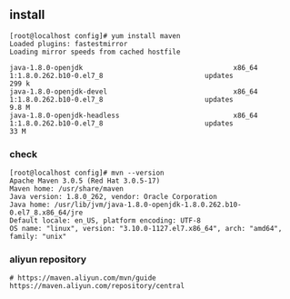 ## install
    [root@localhost config]# yum install maven 
    Loaded plugins: fastestmirror
    Loading mirror speeds from cached hostfile
    
    java-1.8.0-openjdk                                     x86_64                1:1.8.0.262.b10-0.el7_8                         updates                299 k
    java-1.8.0-openjdk-devel                               x86_64                1:1.8.0.262.b10-0.el7_8                         updates                9.8 M
    java-1.8.0-openjdk-headless                            x86_64                1:1.8.0.262.b10-0.el7_8                         updates                 33 M
### check
    [root@localhost config]# mvn --version
    Apache Maven 3.0.5 (Red Hat 3.0.5-17)
    Maven home: /usr/share/maven
    Java version: 1.8.0_262, vendor: Oracle Corporation
    Java home: /usr/lib/jvm/java-1.8.0-openjdk-1.8.0.262.b10-0.el7_8.x86_64/jre
    Default locale: en_US, platform encoding: UTF-8
    OS name: "linux", version: "3.10.0-1127.el7.x86_64", arch: "amd64", family: "unix"
    
### aliyun repository
    # https://maven.aliyun.com/mvn/guide 
    https://maven.aliyun.com/repository/central
